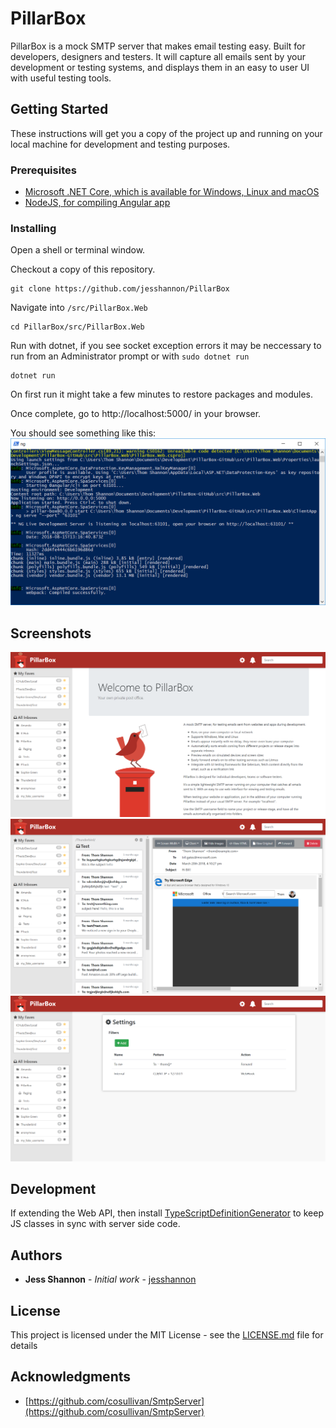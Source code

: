 # PillarBox
PillarBox is a mock SMTP server that makes email testing easy. Built for developers, designers and testers. It will capture all emails sent by your development or testing systems, and displays them in an easy to user UI with useful testing tools.

## Getting Started

These instructions will get you a copy of the project up and running on your local machine for development and testing purposes.

### Prerequisites

- [Microsoft .NET Core, which is available for Windows, Linux and macOS](https://www.microsoft.com/net/learn/get-started-with-dotnet-tutorial)
- [NodeJS, for compiling Angular app](https://nodejs.org/en/download/)

### Installing

Open a shell or terminal window.

Checkout a copy of this repository.
```
git clone https://github.com/jesshannon/PillarBox
```
Navigate into `/src/PillarBox.Web`
```
cd PillarBox/src/PillarBox.Web
```
Run with dotnet, if you see socket exception errors it may be neccessary to run from an Administrator prompt or with `sudo dotnet run`
```
dotnet run
```

On first run it might take a few minutes to restore packages and modules.

Once complete, go to http://localhost:5000/ in your browser.

You should see something like this:
![Powershell screenshot](/screenshots/running-ps.png?raw=true)

## Screenshots

![screenshot](/screenshots/screenshot02.png?raw=true)
![screenshot](/screenshots/screenshot01.png?raw=true)
![screenshot](/screenshots/screenshot03.png?raw=true)

## Development

If extending the Web API, then install [TypeScriptDefinitionGenerator](https://marketplace.visualstudio.com/items?itemName=MadsKristensen.TypeScriptDefinitionGenerator) to keep JS classes in sync with server side code.

## Authors

* **Jess Shannon** - *Initial work* - [jesshannon](https://github.com/jesshannon)

## License

This project is licensed under the MIT License - see the [LICENSE.md](LICENSE.md) file for details

## Acknowledgments

* [https://github.com/cosullivan/SmtpServer](https://github.com/cosullivan/SmtpServer)
